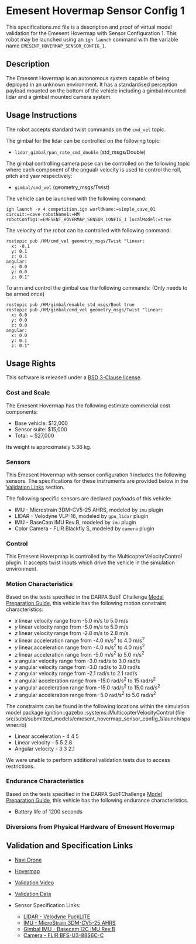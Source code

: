 <!---This is a Markdown description of a robot model submitted for inclusion in the DARPA Subterranean Challenge Technology Repository -->

# Emesent Hovermap Sensor Config 1
This specifications.md file is a description and proof of virtual model validation for the Emesent Hovermap with Sensor Configuration 1. This robot may be launched using an `ign launch` command with the variable name `EMESENT_HOVERMAP_SENSOR_CONFIG_1`.

## Description
The Emesent Hovermap is an autonomous system capable of being deployed in an unknown environment. It has a standardised perception payload mounted on the bottom of the vehicle including a gimbal mounted lidar and a gimbal mounted camera system.

## Usage Instructions
The robot accepts standard twist commands on the `cmd_vel` topic.

The gimbal for the lidar can be controlled on the following topic:
* `lidar_gimbal/pan_rate_cmd_double` (std_msgs/Double)

The gimbal controlling camera pose can be controlled on the following topic where each component of the angualr velocity is used to control the roll, pitch and yaw respectively:
* `gimbal/cmd_vel` (geometry_msgs/Twist)

The vehicle can be launched with the following command:
```
ign launch -v 4 competition.ign worldName:=simple_cave_01 circuit:=cave robotName1:=HM robotConfig1:=EMESENT_HOVERMAP_SENSOR_CONFIG_1 localModel:=true
```

The velocity of the robot can be controlled with following command:
```
rostopic pub /HM/cmd_vel geometry_msgs/Twist "linear:
  x: -0.1
  y: 0.1
  z: 0.1
angular:
  x: 0.0
  y: 0.0
  z: 0.1"
```
To arm and control the gimbal use the following commands: (Only needs to be armed once)
```
rostopic pub /HM/gimbal/enable std_msgs/Bool true 
rostopic pub /HM/gimbal/cmd_vel geometry_msgs/Twist "linear:
  x: 0.0
  y: 0.0
  z: 0.0
angular:
  x: 0.0
  y: 0.1
  z: 0.1"
```

## Usage Rights
This software is released under a [BSD 3-Clause license](LICENSE).

### Cost and Scale
The Emesent Hovermap has the following estimate commercial cost components:
* Base vehicle: $12,000
* Sensor suite: $15,000
* Total: ~ $27,000

Its weight is approximately 5.36 kg. 

### Sensors
This Emesent Hovermap with sensor configuration 1 includes the following sensors. The specifications for these instruments are provided below in the [Validation Links](#validation_links) section.

The following specific sensors are declared payloads of this vehicle:
* IMU - Microstrain 3DM-CV5-25 AHRS, modeled by `imu` plugin
* LIDAR - Velodyne VLP-16, modeled by `gpu_lidar` plugin
* IMU - BaseCam IMU Rev.B, modeled by `imu` plugin
* Color Camera - FLIR Blackfly S, modeled by `camera` plugin

### Control
This Emesent Hoverpmap is controlled by the MulticopterVelocityControl plugin.  It accepts twist inputs which drive the vehicle in the simulation environment.  

### Motion Characteristics
Based on the tests specified in the DARPA SubT Challenge [Model Preparation Guide](https://subtchallenge.com/resources/Simulation_Model_Preparation_Guide.pdf), this vehicle has the following motion constraint characteristics:

* _x_ linear velocity range from -5.0 m/s to 5.0 m/s
* _y_ linear velocity range from -5.0 m/s to 5.0 m/s
* _z_ linear velocity range from -2.8 m/s to 2.8 m/s
* _x_ linear acceleration range from -4.0 m/s<sup>2</sup> to 4.0 m/s<sup>2</sup>
* _y_ linear acceleration range from -4.0 m/s<sup>2</sup> to 4.0 m/s<sup>2</sup>
* _z_ linear acceleration range from -5.0 m/s<sup>2</sup> to 5.0 m/s<sup>2</sup>
* _x_ angular velocity range from -3.0 rad/s to 3.0 rad/s
* _y_ angular velocity range from -3.0 rad/s to 3.0 rad/s
* _z_ angular velocity range from -2.1 rad/s to 2.1 rad/s
* _x_ angular acceleration range from -15.0 rad/s<sup>2</sup> to 15 rad/s<sup>2</sup>
* _y_ angular acceleration range from -15.0 rad/s<sup>2</sup> to 15.0 rad/s<sup>2</sup>
* _z_ angular acceleration range from -5.0 rad/s<sup>2</sup> to 5.0 rad/s<sup>2</sup>

The constraints can be found in the following locations within the simulation model
package ignition::gazebo::systems::MulticopterVelocityControl (file src/subt/submitted_models/emesent_hovermap_sensor_config_1/launch/spawner.rb)
* Linear acceleration - <maximumLinearAcceleration>4 4 5</maximumLinearAcceleration>
* Linear velocity - <maximumLinearVelocity>5 5 2.8</maximumLinearVelocity>
* Angular velocity - <maximumAngularVelocity>3 3 2.1</maximumAngularVelocity>

We were unable to perform additional validation tests due to access restrictions.

### Endurance Characteristics
Based on the tests specified in the DARPA SubTChallenge [Model Preparation Guide](https://subtchallenge.comresources/Simulation_Model_Preparation_Guide.pdf), this vehicle has the following endurance characteristics. 
* Battery life of 1200 seconds 

### Diversions from Physical Hardware of Emesent Hovermap


## Validation and Specification Links
* [Navi Drone]()
* [Hovermap](https://www.emesent.io/hovermap/)
* [Validation Video](https://youtu.be/xxxxxxxxx/)
* [Validation Data](https://drive.google.com/file/xxxxxxxxx/)

* Sensor Specification Links:
  * [LIDAR - Velodyne PuckLITE](https://velodynelidar.com/products/puck-lite/)
  * [IMU - MicroStrain 3DM-CV5-25 AHRS](https://www.microstrain.com/inertial/3dm-cv5-25)
  * [Gimbal IMU - Basecam I2C IMU Rev.B](https://www.basecamelectronics.com/i2c_imu/)
  * [Camera - FLIR BFS-U3-88S6C-C](https://www.flir.com.au/products/blackfly-s-usb3/?model=BFS-U3-88S6C-C)
